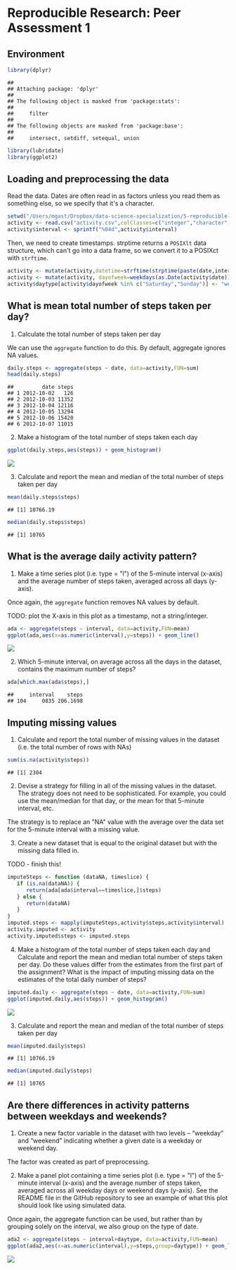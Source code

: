 # Reproducible Research: Peer Assessment 1

## Environment


```r
library(dplyr)
```

```
## 
## Attaching package: 'dplyr'
## 
## The following object is masked from 'package:stats':
## 
##     filter
## 
## The following objects are masked from 'package:base':
## 
##     intersect, setdiff, setequal, union
```

```r
library(lubridate)
library(ggplot2)
```

## Loading and preprocessing the data

Read the data.  Dates are often read in as factors unless you read
them as something else, so we specify that it's a character.


```r
setwd("/Users/mgast/Dropbox/data-science-specialization/5-reproducible-research/RepData_PeerAssessment1")
activity <- read.csv("activity.csv",colClasses=c("integer","character","integer"))
activity$interval <- sprintf("%04d",activity$interval)
```

Then, we need to create timestamps.  strptime returns a `POSIXlt` data structure, which can't go into a data frame, so we convert it to a POSIXct with `strftime`.


```r
activity <- mutate(activity,datetime=strftime(strptime(paste(date,interval), format="%Y-%m-%d %H%M")))
activity <- mutate(activity, dayofweek=weekdays(as.Date(activity$date)))
activity$daytype[activity$dayofweek %in% c("Saturday","Sunday")] <- "weekend"
```

## What is mean total number of steps taken per day?

1. Calculate the total number of steps taken per day

We can use the `aggregate` function to do this.  By default, aggregate ignores NA values.


```r
daily.steps <- aggregate(steps ~ date, data=activity,FUN=sum)
head(daily.steps)
```

```
##         date steps
## 1 2012-10-02   126
## 2 2012-10-03 11352
## 3 2012-10-04 12116
## 4 2012-10-05 13294
## 5 2012-10-06 15420
## 6 2012-10-07 11015
```

2.  Make a histogram of the total number of steps taken each day


```r
ggplot(daily.steps,aes(steps)) + geom_histogram()
```

![](PA1_template_files/figure-html/unnamed-chunk-5-1.png) 

3. Calculate and report the mean and median of the total number of steps taken per day


```r
mean(daily.steps$steps)
```

```
## [1] 10766.19
```

```r
median(daily.steps$steps)
```

```
## [1] 10765
```

## What is the average daily activity pattern?

1. Make a time series plot (i.e. type = "l") of the 5-minute interval (x-axis) and the average number of steps taken, averaged across all days (y-axis).

Once again, the `aggregate` function removes NA values by default.

TODO: plot the X-axis in this plot as a timestamp, not a string/integer.


```r
ada <- aggregate(steps ~ interval, data=activity,FUN=mean)
ggplot(ada,aes(x=as.numeric(interval),y=steps)) + geom_line()
```

![](PA1_template_files/figure-html/unnamed-chunk-7-1.png) 

2. Which 5-minute interval, on average across all the days in the dataset, contains the maximum number of steps?


```r
ada[which.max(ada$steps),]
```

```
##     interval    steps
## 104     0835 206.1698
```

## Imputing missing values

1. Calculate and report the total number of missing values in the dataset (i.e. the total number of rows with NAs)


```r
sum(is.na(activity$steps))
```

```
## [1] 2304
```

2.  Devise a strategy for filling in all of the missing values in the dataset. The strategy does not need to be sophisticated. For example, you could use the mean/median for that day, or the mean for that 5-minute interval, etc.

The strategy is to replace an "NA" value with the average over the data set for the 5-minute interval with a missing value.

3.  Create a new dataset that is equal to the original dataset but with the missing data filled in.

TODO - finish this!

```r
imputeSteps <- function (dataNA, timeslice) {
   if (is.na(dataNA)) {
      return(ada[ada$interval==timeslice,]$steps)
   } else {
      return(dataNA)
   }
}
imputed.steps <- mapply(imputeSteps,activity$steps,activity$interval)
activity.imputed <- activity
activity.imputed$steps <- imputed.steps
```

4.  Make a histogram of the total number of steps taken each day and Calculate and report the mean and median total number of steps taken per day. Do these values differ from the estimates from the first part of the assignment? What is the impact of imputing missing data on the estimates of the total daily number of steps?


```r
imputed.daily <- aggregate(steps ~ date, data=activity,FUN=sum)
ggplot(imputed.daily,aes(steps)) + geom_histogram()
```

![](PA1_template_files/figure-html/unnamed-chunk-11-1.png) 

3. Calculate and report the mean and median of the total number of steps taken per day


```r
mean(imputed.daily$steps)
```

```
## [1] 10766.19
```

```r
median(imputed.daily$steps)
```

```
## [1] 10765
```

## Are there differences in activity patterns between weekdays and weekends?

1. Create a new factor variable in the dataset with two levels – “weekday” and “weekend” indicating whether a given date is a weekday or weekend day.

The factor was created as part of preprocessing.

2.  Make a panel plot containing a time series plot (i.e. type = "l") of the 5-minute interval (x-axis) and the average number of steps taken, averaged across all weekday days or weekend days (y-axis). See the README file in the GitHub repository to see an example of what this plot should look like using simulated data.

Once again, the aggregate function can be used, but rather than by grouping solely on the interval, we also group on the type of date.


```r
ada2 <- aggregate(steps ~ interval+daytype, data=activity,FUN=mean)
ggplot(ada2,aes(x=as.numeric(interval),y=steps,group=daytype)) + geom_line() + facet_grid(daytype ~ .)
```

![](PA1_template_files/figure-html/unnamed-chunk-13-1.png) 
